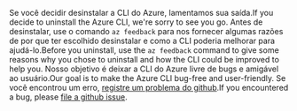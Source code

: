 <span data-ttu-id="76bc5-101">Se você decidir desinstalar a CLI do Azure, lamentamos sua saída.</span><span class="sxs-lookup"><span data-stu-id="76bc5-101">If you decide to uninstall the Azure CLI, we're sorry to see you go.</span></span> <span data-ttu-id="76bc5-102">Antes de desinstalar, use o comando `az feedback` para nos fornecer algumas razões de por que ter escolhido desinstalar e como a CLI poderia melhorar para ajudá-lo.</span><span class="sxs-lookup"><span data-stu-id="76bc5-102">Before you uninstall, use the `az feedback` command to give some reasons why you chose to uninstall and how the CLI could be improved to help you.</span></span> <span data-ttu-id="76bc5-103">Nosso objetivo é deixar a CLI do Azure livre de bugs e amigável ao usuário.</span><span class="sxs-lookup"><span data-stu-id="76bc5-103">Our goal is to make the Azure CLI bug-free and user-friendly.</span></span> <span data-ttu-id="76bc5-104">Se você encontrou um erro, [registre um problema do github](https://github.com/Azure/azure-cli/issues).</span><span class="sxs-lookup"><span data-stu-id="76bc5-104">If you encountered a bug, please [file a github issue](https://github.com/Azure/azure-cli/issues).</span></span>